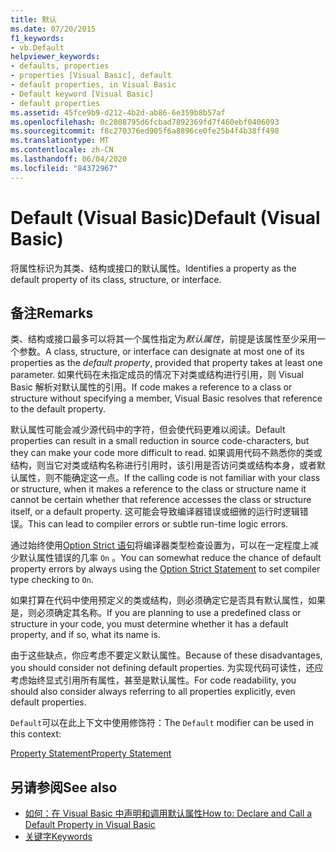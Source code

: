 ```yaml
---
title: 默认
ms.date: 07/20/2015
f1_keywords:
- vb.Default
helpviewer_keywords:
- defaults, properties
- properties [Visual Basic], default
- default properties, in Visual Basic
- Default keyword [Visual Basic]
- default properties
ms.assetid: 45fce9b9-d212-4b2d-ab86-6e359b8b57af
ms.openlocfilehash: 0c2808795d6fcbad7892369fd7f460ebf0406093
ms.sourcegitcommit: f8c270376ed905f6a8896ce0fe25b4f4b38ff498
ms.translationtype: MT
ms.contentlocale: zh-CN
ms.lasthandoff: 06/04/2020
ms.locfileid: "84372967"
---
```

# <a name="default-visual-basic"></a><span data-ttu-id="89c56-102">Default (Visual Basic)</span><span class="sxs-lookup"><span data-stu-id="89c56-102">Default (Visual Basic)</span></span>
<span data-ttu-id="89c56-103">将属性标识为其类、结构或接口的默认属性。</span><span class="sxs-lookup"><span data-stu-id="89c56-103">Identifies a property as the default property of its class, structure, or interface.</span></span>  
  
## <a name="remarks"></a><span data-ttu-id="89c56-104">备注</span><span class="sxs-lookup"><span data-stu-id="89c56-104">Remarks</span></span>  
 <span data-ttu-id="89c56-105">类、结构或接口最多可以将其一个属性指定为*默认属性*，前提是该属性至少采用一个参数。</span><span class="sxs-lookup"><span data-stu-id="89c56-105">A class, structure, or interface can designate at most one of its properties as the *default property*, provided that property takes at least one parameter.</span></span> <span data-ttu-id="89c56-106">如果代码在未指定成员的情况下对类或结构进行引用，则 Visual Basic 解析对默认属性的引用。</span><span class="sxs-lookup"><span data-stu-id="89c56-106">If code makes a reference to a class or structure without specifying a member, Visual Basic resolves that reference to the default property.</span></span>  
  
 <span data-ttu-id="89c56-107">默认属性可能会减少源代码中的字符，但会使代码更难以阅读。</span><span class="sxs-lookup"><span data-stu-id="89c56-107">Default properties can result in a small reduction in source code-characters, but they can make your code more difficult to read.</span></span> <span data-ttu-id="89c56-108">如果调用代码不熟悉你的类或结构，则当它对类或结构名称进行引用时，该引用是否访问类或结构本身，或者默认属性，则不能确定这一点。</span><span class="sxs-lookup"><span data-stu-id="89c56-108">If the calling code is not familiar with your class or structure, when it makes a reference to the class or structure name it cannot be certain whether that reference accesses the class or structure itself, or a default property.</span></span> <span data-ttu-id="89c56-109">这可能会导致编译器错误或细微的运行时逻辑错误。</span><span class="sxs-lookup"><span data-stu-id="89c56-109">This can lead to compiler errors or subtle run-time logic errors.</span></span>  
  
 <span data-ttu-id="89c56-110">通过始终使用[Option Strict 语句](../statements/option-strict-statement.md)将编译器类型检查设置为，可以在一定程度上减少默认属性错误的几率 `On` 。</span><span class="sxs-lookup"><span data-stu-id="89c56-110">You can somewhat reduce the chance of default property errors by always using the [Option Strict Statement](../statements/option-strict-statement.md) to set compiler type checking to `On`.</span></span>  
  
 <span data-ttu-id="89c56-111">如果打算在代码中使用预定义的类或结构，则必须确定它是否具有默认属性，如果是，则必须确定其名称。</span><span class="sxs-lookup"><span data-stu-id="89c56-111">If you are planning to use a predefined class or structure in your code, you must determine whether it has a default property, and if so, what its name is.</span></span>  
  
 <span data-ttu-id="89c56-112">由于这些缺点，你应考虑不要定义默认属性。</span><span class="sxs-lookup"><span data-stu-id="89c56-112">Because of these disadvantages, you should consider not defining default properties.</span></span> <span data-ttu-id="89c56-113">为实现代码可读性，还应考虑始终显式引用所有属性，甚至是默认属性。</span><span class="sxs-lookup"><span data-stu-id="89c56-113">For code readability, you should also consider always referring to all properties explicitly, even default properties.</span></span>  
  
 <span data-ttu-id="89c56-114">`Default`可以在此上下文中使用修饰符：</span><span class="sxs-lookup"><span data-stu-id="89c56-114">The `Default` modifier can be used in this context:</span></span>  
  
 [<span data-ttu-id="89c56-115">Property Statement</span><span class="sxs-lookup"><span data-stu-id="89c56-115">Property Statement</span></span>](../statements/property-statement.md)  
  
## <a name="see-also"></a><span data-ttu-id="89c56-116">另请参阅</span><span class="sxs-lookup"><span data-stu-id="89c56-116">See also</span></span>

- [<span data-ttu-id="89c56-117">如何：在 Visual Basic 中声明和调用默认属性</span><span class="sxs-lookup"><span data-stu-id="89c56-117">How to: Declare and Call a Default Property in Visual Basic</span></span>](../../programming-guide/language-features/procedures/how-to-declare-and-call-a-default-property.md)
- [<span data-ttu-id="89c56-118">关键字</span><span class="sxs-lookup"><span data-stu-id="89c56-118">Keywords</span></span>](../keywords/index.md)
